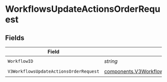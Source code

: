 # WorkflowsUpdateActionsOrderRequest


## Fields

| Field                                                                                                              | Type                                                                                                               | Required                                                                                                           | Description                                                                                                        |
| ------------------------------------------------------------------------------------------------------------------ | ------------------------------------------------------------------------------------------------------------------ | ------------------------------------------------------------------------------------------------------------------ | ------------------------------------------------------------------------------------------------------------------ |
| `WorkflowID`                                                                                                       | *string*                                                                                                           | :heavy_check_mark:                                                                                                 | N/A                                                                                                                |
| `V3WorkflowsUpdateActionsOrderRequest`                                                                             | [components.V3WorkflowsUpdateActionsOrderRequest](../../models/components/v3workflowsupdateactionsorderrequest.md) | :heavy_check_mark:                                                                                                 | N/A                                                                                                                |